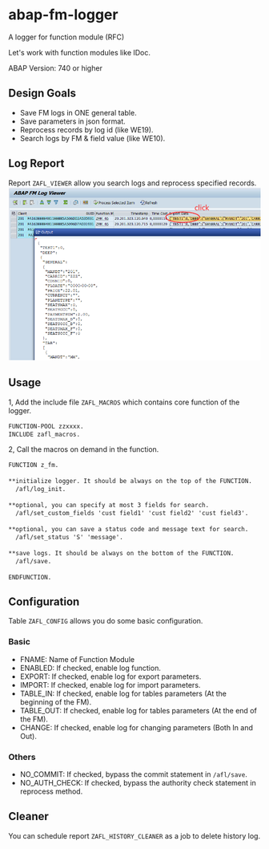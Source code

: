 # abap-fm-logger
A logger for function module (RFC)

Let's work with function modules like IDoc.

ABAP Version: 740 or higher

## Design Goals
- Save FM logs in ONE general table.
- Save parameters in json format.
- Reprocess records by log id (like WE19).
- Search logs by FM & field value (like WE10).

## Log Report
Report ```ZAFL_VIEWER``` allow you search logs and reprocess specified records.
![log report](https://github.com/hhelibeb/helloworld/blob/master/log%20report.png)

## Usage

1, Add the include file ```ZAFL_MACROS``` which contains core function of the logger.
```abap
FUNCTION-POOL zzxxxx.
INCLUDE zafl_macros.
```
2, Call the macros on demand in the function.
```abap
FUNCTION z_fm.
  
**initialize logger. It should be always on the top of the FUNCTION.
  /afl/log_init.

**optional, you can specify at most 3 fields for search.
  /afl/set_custom_fields 'cust field1' 'cust field2' 'cust field3'. 

**optional, you can save a status code and message text for search.
  /afl/set_status 'S' 'message'.

**save logs. It should be always on the bottom of the FUNCTION.
  /afl/save.

ENDFUNCTION.
```
## Configuration
Table ```ZAFL_CONFIG``` allows you do some basic configuration.

### Basic
- FNAME: Name of Function Module
- ENABLED: If checked, enable log function.
- EXPORT: If checked, enable log for export parameters.
- IMPORT: If checked, enable log for import parameters.
- TABLE_IN: If checked, enable log for tables parameters (At the beginning of the FM).
- TABLE_OUT: If checked, enable log for tables parameters (At the end of the FM).
- CHANGE: If checked,  enable log for changing parameters (Both In and Out).

### Others
- NO_COMMIT: If checked, bypass the commit statement in ```/afl/save```.
- NO_AUTH_CHECK: If checked, bypass the authority check statement in reprocess method.

## Cleaner
You can schedule report ```ZAFL_HISTORY_CLEANER``` as a job to delete history log.
